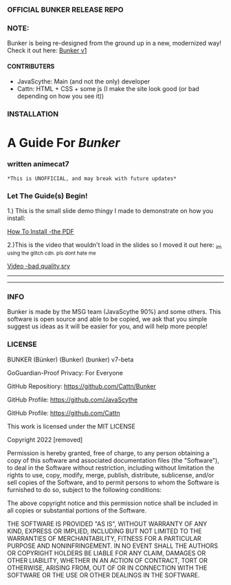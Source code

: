 ### OFFICIAL BUNKER RELEASE REPO
### NOTE:
Bunker is being re-designed from the ground up in a new, modernized way! Check it out here: [Bunker v1](https://github.com/Math-Study/bunker-v1/releases/tag/v0.1)
#### CONTRIBUTERS
- JavaScythe: Main (and not the only) developer
- Cattn: HTML + CSS + some js (I make the site look good (or bad depending on how you see it))
### INSTALLATION
# A Guide For _Bunker_
### written animecat7
```
*This is UNOFFICIAL, and may break with future updates*
```
### Let The Guide(s) Begin!

1.) This is the small slide demo thingy I made to demonstrate on how you install:

[How To Install -the PDF](https://github.com/JavaScythe/Bunker/files/8796075/Untitled.Jam.1.pdf)

2.)This is the video that wouldn't load in the slides so I moved it out here:
<sub>im using the glitch cdn. pls dont hate me</sub>

[Video -bad quality,sry](https://cdn.glitch.global/d0afa14c-637b-4c3f-a808-0655ff6a3ca6/Screen%20recording%202022-05-29%2011.23.01%20PM%20(online-video-cutter.com)%20(1).mp4?v=1653895029585)

***
***

### INFO
Bunker is made by the MSG team (JavaScythe 90%) and some others. This software is open source and able to be copied, we ask that you simple suggest us ideas as it will be easier for you, and will help more people!

### LICENSE

BUNKER (Bünker) (Bunker) (bunker) v7-beta

GoGuardian-Proof Privacy: For Everyone

GitHub Repositiory: https://github.com/Cattn/Bunker

GitHub Profile: https://github.com/JavaScythe

GitHub Profile: https://github.com/Cattn

This work is licensed under the MIT LICENSE

Copyright 2022 [removed]

Permission is hereby granted, free of charge, to any person obtaining a copy of this software and associated documentation files (the "Software"), to deal in the Software without restriction, including without limitation the rights to use, copy, modify, merge, publish, distribute, sublicense, and/or sell copies of the Software, and to permit persons to whom the Software is furnished to do so, subject to the following conditions:

The above copyright notice and this permission notice shall be included in all copies or substantial portions of the Software.

THE SOFTWARE IS PROVIDED "AS IS", WITHOUT WARRANTY OF ANY KIND, EXPRESS OR IMPLIED, INCLUDING BUT NOT LIMITED TO THE WARRANTIES OF MERCHANTABILITY, FITNESS FOR A PARTICULAR PURPOSE AND NONINFRINGEMENT. IN NO EVENT SHALL THE AUTHORS OR COPYRIGHT HOLDERS BE LIABLE FOR ANY CLAIM, DAMAGES OR OTHER LIABILITY, WHETHER IN AN ACTION OF CONTRACT, TORT OR OTHERWISE, ARISING FROM, OUT OF OR IN CONNECTION WITH THE SOFTWARE OR THE USE OR OTHER DEALINGS IN THE SOFTWARE.
